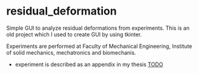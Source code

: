 # residual_deformation
Simple GUI to analyze residual deformations from experiments. This is an old project which I used to create GUI by 
using tkinter.

Experiments are performed at Faculty of Mechanical Engineering, Institute of solid mechanics, mechatronics and 
biomechanis.
* experiment is described as an appendix in my thesis [TODO]()
